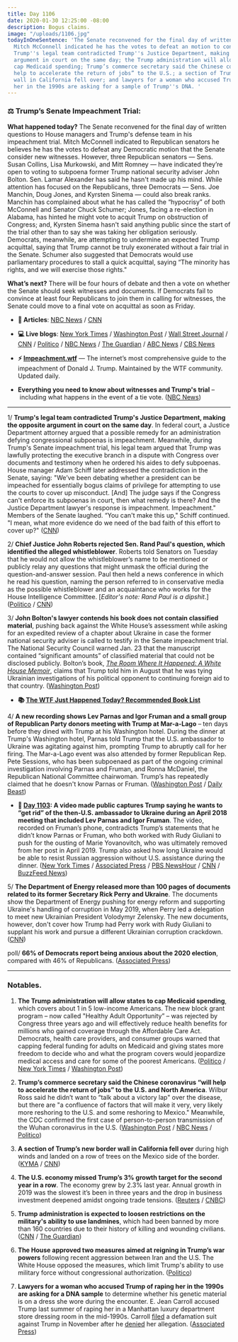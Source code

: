 ```yaml
---
title: Day 1106
date: 2020-01-30 12:25:00 -08:00
description: Bogus claims.
image: "/uploads/1106.jpg"
todayInOneSentence: 'The Senate reconvened for the final day of written questions;
  Mitch McConnell indicated he has the votes to defeat an motion to consider new witnesses;
  Trump''s legal team contradicted Trump''s Justice Department, making the opposite
  argument in court on the same day; the Trump administration will allow states to
  cap Medicaid spending; Trump’s commerce secretary said the Chinese coronavirus “will
  help to accelerate the return of jobs” to the U.S.; a section of Trump’s new border
  wall in California fell over; and lawyers for a woman who accused Trump of raping
  her in the 1990s are asking for a sample of Trump''s DNA. '
---
```


### ⚖️ Trump’s Senate Impeachment Trial:

**What happened today?** The Senate reconvened for the final day of written questions to House managers and Trump's defense team in his impeachment trial. Mitch McConnell indicated to Republican senators he believes he has the votes to defeat any Democratic motion that the Senate consider new witnesses. However, three Republican senators — Sens. Susan Collins, Lisa Murkowski, and Mitt Romney — have indicated they’re open to voting to subpoena former Trump national security adviser John Bolton. Sen. Lamar Alexander has said he hasn't made up his mind. While attention has focused on the Republicans, three Democrats — Sens. Joe Manchin, Doug Jones, and Kyrsten Sinema — could also break ranks. Manchin has complained about what he has called the “hypocrisy” of both McConnell and Senator Chuck Schumer; Jones, facing a re-election in Alabama, has hinted he might vote to acquit Trump on obstruction of Congress; and, Kyrsten Sinema hasn't said anything public since the start of the trial other than to say she was taking her obligation seriously. Democrats, meanwhile, are attempting to undermine an expected Trump acquittal, saying that Trump cannot be truly exonerated without a fair trial in the Senate. Schumer also suggested that Democrats would use parliamentary procedures to stall a quick acquittal, saying “The minority has rights, and we will exercise those rights."

**What’s next?** There will be four hours of debate and then a vote on whether the Senate should seek witnesses and documents. If Democrats fail to convince at least four Republicans to join them in calling for witnesses, the Senate could move to a final vote on acquittal as soon as Friday.

* **📝 Articles**: [NBC News](https://www.nbcnews.com/politics/trump-impeachment-inquiry/trump-s-senate-trial-key-moments-day-1-question-answer-n1125871) / [CNN](https://www.cnn.com/2020/01/30/politics/lamar-alexander-impeachment-witness-vote/index.html)

* **💻 Live blogs**: [New York Times](https://www.nytimes.com/live/2020/trump-impeachment-trial-01-30) / [Washington Post](https://www.washingtonpost.com/politics/impeachment-trial-live-updates/2020/01/30/3aa505ba-434f-11ea-b5fc-eefa848cde99_story.html) / [Wall Street Journal](https://www.wsj.com/livecoverage/trump-impeachment-trial) / [CNN](https://www.cnn.com/politics/live-news/trump-impeachment-trial-01-30-20/index.html) / [Politico](https://www.politico.com/news/2020/01/30/senate-impeachment-trial-live-coverage-and-highlights-109443) / [NBC News](https://www.nbcnews.com/politics/trump-impeachment-inquiry/live-blog/trump-impeachment-trial-live-coverage-senators-ask-questions-witness-battle-n1126271) / [The Guardian](https://www.theguardian.com/us-news/live/2020/jan/30/trump-impeachment-democrats-john-bolton-alan-dershowitz-trial-live-updates) / [ABC News](https://abcnews.go.com/Politics/witnesses-trump-impeachment-trial-end-quickly-gop-sources/story?id=68639038) / [CBS News](https://www.cbsnews.com/live-updates/impeachment-trial-trump-day-9-questions-2020-01-30-live-updating/)

* **⚡️ [Impeachment.wtf](https://talk.whatthefuckjusthappenedtoday.com/t/the-impeachment-of-president-donald-j-trump/4547)** — The internet’s most comprehensive guide to the impeachment of Donald J. Trump. Maintained by the WTF community. Updated daily.

* **Everything you need to know about witnesses and Trump's trial** – including what happens in the event of a tie vote. ([NBC News](https://www.nbcnews.com/politics/trump-impeachment-inquiry/cliffhanger-what-you-need-know-about-witnesses-trump-s-trial-n1126386))

---

1/ **Trump's legal team contradicted Trump's Justice Department, making the opposite argument in court on the same day**. In federal court, a Justice Department attorney argued that a possible remedy for an administration defying congressional subpoenas is impeachment. Meanwhile, during Trump's Senate impeachment trial, his legal team argued that Trump was lawfully protecting the executive branch in a dispute with Congress over documents and testimony when he ordered his aides to defy subpoenas. House manager Adam Schiff later addressed the contradiction in the Senate, saying: "We’ve been debating whether a president can be impeached for essentially bogus claims of privilege for attempting to use the courts to cover up misconduct. \[And\] The judge says if the Congress can't enforce its subpoenas in court, then what remedy is there? And the Justice Department lawyer's response is impeachment. Impeachment." Members of the Senate laughed. “You can't make this up," Schiff continued. "I mean, what more evidence do we need of the bad faith of this effort to cover up?" ([CNN](https://www.cnn.com/2020/01/30/politics/trump-impeachment-subpoena-hearing/index.html))

2/ **Chief Justice John Roberts rejected Sen. Rand Paul's question, which identified the alleged whistleblower**. Roberts told Senators on Tuesday that he would not allow the whistleblower’s name to be mentioned or publicly relay any questions that might unmask the official during the question-and-answer session. Paul then held a news conference in which he read his question, naming the person referred to in conservative media as the possible whistleblower and an acquaintance who works for the House Intelligence Committee. \[*Editor's note: Rand Paul is a dipshit*.\] ([Politico](https://www.politico.com/news/2020/01/29/john-roberts-whistleblower-name-mentions-109292) / [CNN](https://www.cnn.com/2020/01/29/politics/rand-paul-whistleblower-senate-impeachment-trial/index.html))

3/ **John Bolton's lawyer contends his book does not contain classified material**, pushing back against the White House’s assessment while asking for an expedited review of a chapter about Ukraine in case the former national security adviser is called to testify in the Senate impeachment trial. The National Security Council warned Jan. 23 that the manuscript contained “significant amounts” of classified material that could not be disclosed publicly. Bolton’s book, *[The Room Where It Happened: A White House Memoir](https://amzn.to/36MzMHS)*, claims that Trump told him in August that he was tying Ukrainian investigations of his political opponent to continuing foreign aid to that country. ([Washington Post](https://www.washingtonpost.com/politics/boltons-lawyer-contends-his-book-does-not-contain-classified-material-and-asks-white-house-for-expedited-review-so-he-can-testify-if-called/2020/01/29/89e4a56e-42e5-11ea-aa6a-083d01b3ed18_story.html))

* **📚 [The WTF Just Happened Today? Recommended Book List](https://www.amazon.com/shop/matt_kiser?listId=MX8CHE4TE8JY)**

4/ **A new recording shows Lev Parnas and Igor Fruman and a small group of Republican Party donors meeting with Trump at Mar-a-Lago** – ten days before they dined with Trump at his Washington hotel. During the dinner at Trump's Washington hotel, Parnas told Trump that the U.S. ambassador to Ukraine was agitating against him, prompting Trump to abruptly call for her firing. The Mar-a-Lago event was also attended by former Republican Rep. Pete Sessions, who has been subpoenaed as part of the ongoing criminal investigation involving Parnas and Fruman, and Ronna McDaniel, the Republican National Committee chairwoman. Trump’s has repeatedly claimed that he doesn't know Parnas or Fruman. ([Washington Post](https://www.washingtonpost.com/politics/new-recording-shows-access-lev-parnas-and-igor-fruman-had-to-trump-at-mar-a-lago-donor-event/2020/01/30/a11cb354-437e-11ea-abff-5ab1ba98b405_story.html) / [Daily Beast](https://www.thedailybeast.com/new-audio-appears-to-show-ex-giuliani-pal-lev-parnas-at-dinner-with-trump))

* **📌 [Day 1103](https://whatthefuckjusthappenedtoday.com/2020/01/27/day-1103/#4-a-video-made-public-captures-trump): A video made public captures Trump saying he wants to “get rid” of the then-U.S. ambassador to Ukraine during an April 2018 meeting that included Lev Parnas and Igor Fruman**. The video, recorded on Fruman’s phone, contradicts Trump’s statements that he didn’t know Parnas or Fruman, who both worked with Rudy Giuliani to push for the ousting of Marie Yovanovitch, who was ultimately removed from her post in April 2019. Trump also asked how long Ukraine would be able to resist Russian aggression without U.S. assistance during the dinner. ([New York Times](https://www.nytimes.com/2020/01/25/us/politics/trump-ukraine-donors.html) / [Associated Press](https://apnews.com/b8f3620a62c633658199f1fe85fe4647) / [PBS NewsHour](https://www.pbs.org/newshour/nation/watch-full-video-of-trump-appearing-to-say-ukraine-ambassador-should-be-removed) / [CNN](https://www.cnn.com/2020/01/25/politics/recording-trump-lev-parnas-igor-fruman-ukraine-ambassador/) / [BuzzFeed News](https://www.buzzfeednews.com/article/emmaloop/trump-tape-yovanovitch-take-her-out-parnas-fruman-giuliani))

5/ **The Department of Energy released more than 100 pages of documents related to its former Secretary Rick Perry and Ukraine**. The documents show the Department of Energy pushing for energy reform and supporting Ukraine's handling of corruption in May 2019, when Perry led a delegation to meet new Ukrainian President Volodymyr Zelensky. The new documents, however, don't cover how Trump had Perry work with Rudy Giuliani to supplant his work and pursue a different Ukrainian corruption crackdown. ([CNN](https://www.cnn.com/2020/01/28/politics/energy-department-ukraine-rick-perry-documents/index.html))

poll/ **66% of Democrats report being anxious about the 2020 election**, compared with 46% of Republicans. ([Associated Press](https://apnews.com/4daf1b154eeff75b97b886e2fe8c1d29))

---

### Notables.

1. **The Trump administration will allow states to cap Medicaid spending**, which covers about 1 in 5 low-income Americans. The new block grant program – now called "Healthy Adult Opportunity” – was rejected by Congress three years ago and will effectively reduce health benefits for millions who gained coverage through the Affordable Care Act. Democrats, health care providers, and consumer groups warned that capping federal funding for adults on Medicaid and giving states more freedom to decide who and what the program covers would jeopardize medical access and care for some of the poorest Americans. ([Politico](https://www.politico.com/news/2020/01/30/medicaid-spending-plan-109460) / [New York Times](https://www.nytimes.com/2020/01/30/health/medicaid-block-grant-trump.html) / [Washington Post](https://www.washingtonpost.com/health/trump-administrations-medicaid-block-grants-option-touches-off-ideological-fight/2020/01/30/e8354204-4385-11ea-b503-2b077c436617_story.html))

2. **Trump’s commerce secretary said the Chinese coronavirus “will help to accelerate the return of jobs” to the U.S. and North America**. Wilbur Ross said he didn’t want to “talk about a victory lap" over the disease, but there are "a confluence of factors that will make it very, very likely more reshoring to the U.S. and some reshoring to Mexico." Meanwhile, the CDC confirmed the first case of person-to-person transmission of the Wuhan coronavirus in the U.S. ([Washington Post](https://www.washingtonpost.com/business/2020/01/30/wilbur-ross-coronavirus-jobs/) / [NBC News](https://www.nbcnews.com/politics/politics-news/wilbur-ross-touts-coronavirus-economic-benefits-u-s-after-saying-n1126366) / [Politico](https://abcnews.go.com/Politics/witnesses-trump-impeachment-trial-end-quickly-gop-sources/story?id=68639038))

3. **A section of Trump’s new border wall in California fell over** during high winds and landed on a row of trees on the Mexico side of the border. ([KYMA](https://kyma.com/news/2020/01/29/portion-of-new-border-wall-falls-in-mexicali/) / [CNN](https://www.cnn.com/2020/01/29/politics/us-border-wall-falls-over-high-winds/index.html))

4. **The U.S. economy missed Trump’s 3% growth target for the second year in a row**. The economy grew by 2.3% last year. Annual growth in 2019 was the slowest it’s been in three years and the drop in business investment deepened amidst ongoing trade tensions. ([Reuters](https://www.reuters.com/article/us-usa-economy-idUSKBN1ZT0CA) / [CNBC](https://www.cnbc.com/2020/01/30/us-gdp-q4-2019-first-reading.html))

5. **Trump administration is expected to loosen restrictions on the military's ability to use landmines**, which had been banned by more than 160 countries due to their history of killing and wounding civilians. ([CNN](https://www.cnn.com/2020/01/30/politics/trump-landmines/index.html) / [The Guardian](https://www.theguardian.com/us-news/2020/jan/30/trump-policy-change-landmines-obama))

6. **The House approved two measures aimed at reigning in Trump’s war powers** following recent aggression between Iran and the U.S. The White House opposed the measures, which limit Trump's ability to use military force without congressional authorization. ([Politico](https://www.politico.com/news/2020/01/30/house-approves-war-powers-legislation-109468))

7. **Lawyers for a woman who accused Trump of raping her in the 1990s are asking for a DNA sample** to determine whether his genetic material is on a dress she wore during the encounter. E. Jean Carroll accused Trump last summer of raping her in a Manhattan luxury department store dressing room in the mid-1990s. Carroll [filed](https://whatthefuckjusthappenedtoday.com/2019/11/04/day-1019/) a defamation suit against Trump in November after he [denied](https://whatthefuckjusthappenedtoday.com/2019/06/21/day-883/#4-trump-rejected-an-allegation-by-jo) her allegation. ([Associated Press](https://apnews.com/0475983f6c1e40628d2a3058e270a747))